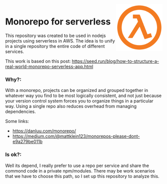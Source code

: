 <img src="https://github.com/damiancipolat/nodejs_lambda_stack/blob/master/doc/logo.png?raw=true" width="150px" align="right" />

# Monorepo for serverless

This repository was created to be used in nodejs projects using serverless in AWS. 
The idea is to unify in a single repository the entire code of different services.

This work is based on this post: 
https://seed.run/blog/how-to-structure-a-real-world-monorepo-serverless-app.html

### Why?:

With a monorepo, projects can be organized and grouped together in whatever way you find to be most logically consistent, and not just because your version control system forces you to organize things in a particular way. Using a single repo also reduces overhead from managing dependencies.

Some links: 
- https://danluu.com/monorepo/
- https://medium.com/@mattklein123/monorepos-please-dont-e9a279be011b

### Is ok?:

Well its depend, I really prefer to  use a repo per service and share the commond code in a private npm/modules.
There may be work scenarios that we have to choose this path, so I set up this repository to analyze this.
